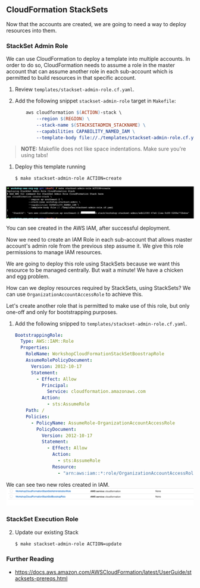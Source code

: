 ## CloudFormation StackSets

Now that the accounts are created, we are going to need a way to deploy
resources into them.

### StackSet Admin Role

We can use CloudFormation to deploy a template into multiple accounts. In order
to do so, CloudFormation needs to assume a role in the master account that can
assume another role in each sub-account which is permitted to build resources
in that specific account.

1. Review `templates/stackset-admin-role.cf.yaml`.

1. Add the following snippet `stackset-admin-role` target in `Makefile`:
    ```Makefile
    	aws cloudformation $(ACTION)-stack \
    		--region $(REGION) \
    		--stack-name $(STACKSETADMIN_STACKNAME) \
    		--capabilities CAPABILITY_NAMED_IAM \
    		--template-body file://./templates/stackset-admin-role.cf.yaml
    ```

> **NOTE:** Makefile does not like space indentations. Make sure you're using tabs!

1. Deploy this template running
    ```Bash
    $ make stackset-admin-role ACTION=create
    ```
![bash image](../images/stackset-admin.png)


You can see created in the AWS IAM, after successful deployment.


Now we need to create an IAM Role in each sub-account that allows master
account's admin role from the previous step assume it. We give this role
permissions to manage IAM resources.

We are going to deploy this role using StackSets because we want this resource
to be managed centrally. But wait a minute! We have a chicken and egg problem.

How can we deploy resources required by StackSets, using StackSets? We can use `OrganizationAccountAccessRole` to achieve this.

Let's create another role that is permitted to make use of this role, but only
one-off and only for bootstrapping purposes.

1. Add the following snipped to `templates/stackset-admin-role.cf.yaml`.
    ```YAML
    BootstrappingRole:
      Type: AWS::IAM::Role
      Properties:
        RoleName: WorkshopCloudFormationStackSetBoostrapRole
        AssumeRolePolicyDocument:
          Version: 2012-10-17
          Statement:
            - Effect: Allow
              Principal:
                Service: cloudformation.amazonaws.com
              Action:
                - sts:AssumeRole
        Path: /
        Policies:
          - PolicyName: AssumeRole-OrganizationAccountAccessRole
            PolicyDocument:
              Version: 2012-10-17
              Statement:
                - Effect: Allow
                  Action:
                    - sts:AssumeRole
                  Resource:
                    - "arn:aws:iam::*:role/OrganizationAccountAccessRole"
    ```
We can see two new roles created in IAM.
![iam image](../images/stackset-admin-iam.png)

### StackSet Execution Role
2. Update our existing Stack
    ```Bash
    $ make stackset-admin-role ACTION=update
    ```

### Further Reading
* https://docs.aws.amazon.com/AWSCloudFormation/latest/UserGuide/stacksets-prereqs.html
